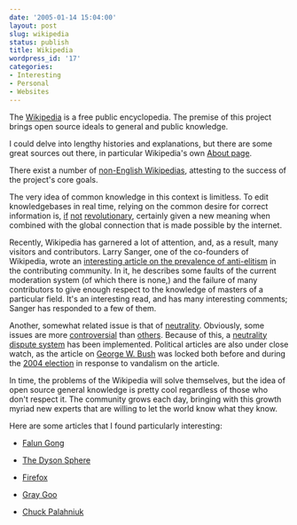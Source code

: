 ```yaml
---
date: '2005-01-14 15:04:00'
layout: post
slug: wikipedia
status: publish
title: Wikipedia
wordpress_id: '17'
categories:
- Interesting
- Personal
- Websites
---
```


The [Wikipedia](http://en.wikipedia.org/wiki/Main_Page) is a free public encyclopedia.  The premise of this project brings open source ideals to general and public knowledge.

I could delve into lengthy histories and explanations, but there are some great sources out there, in particular Wikipedia's own [About page](http://en.wikipedia.org/wiki/Wikipedia:About).

There exist a number of [non-English Wikipedias](http://meta.wikimedia.org/wiki/Complete_list_of_language_Wikipedias_available), attesting to the success of the project's core goals.

The very idea of common knowledge in this context is limitless. To edit knowledgebases in real time, relying on the common desire for correct information is, [if](http://en.wikipedia.org/wiki/Early_Muslim_philosophy) [not](http://www.ehistory.com/world/articles/ArticleView.cfm?AID=9) [revolutionary](http://www.kirjasto.sci.fi/diderot.htm), certainly given a new meaning when combined with the global connection that is made possible by the internet.

Recently, Wikipedia has garnered a lot of attention, and, as a result, many visitors and contributors. Larry Sanger, one of the co-founders of Wikipedia, wrote an [interesting article on the prevalence of anti-elitism](http://www.kuro5hin.org/story/2004/12/30/142458/25) in the contributing community. In it, he describes some faults of the current moderation system (of which there is none,) and the failure of many contributors to give enough respect to the knowledge of masters of a particular field. It's an interesting read, and has many interesting comments; Sanger has responded to a few of them.

Another, somewhat related issue is that of [neutrality](http://en.wikipedia.org/wiki/Wikipedia:Neutral_Point_of_View).  Obviously, some issues are more [controversial](http://en.wikipedia.org/wiki/Abortion) than [others](http://en.wikipedia.org/wiki/Carrot).  Because of this, a [neutrality dispute system](http://en.wikipedia.org/wiki/Wikipedia:NPOV_dispute) has been implemented.  Political articles are also under close watch, as the article on [George W. Bush](http://en.wikipedia.org/wiki/George_w_bush) was locked both before and during the [2004 election](http://en.wikipedia.org/wiki/U.S._presidential_election%2C_2004) in response to vandalism on the article.

In time, the problems of the Wikipedia will solve themselves, but the idea of open source general knowledge is pretty cool regardless of those who don't respect it. The community grows each day, bringing with this growth myriad new experts that are willing to let the world know what they know.

Here are some articles that I found particularly interesting:



	
  * [Falun Gong](http://en.wikipedia.org/wiki/Falun_Gong)

	
  * [The Dyson Sphere](http://en.wikipedia.org/wiki/Dyson_sphere)

	
  * [Firefox](http://en.wikipedia.org/wiki/Mozilla_Firefox)

	
  * [Gray Goo](http://en.wikipedia.org/wiki/Grey_goo)

	
  * [Chuck Palahniuk](http://en.wikipedia.org/wiki/Chuck_Palahniuk)


